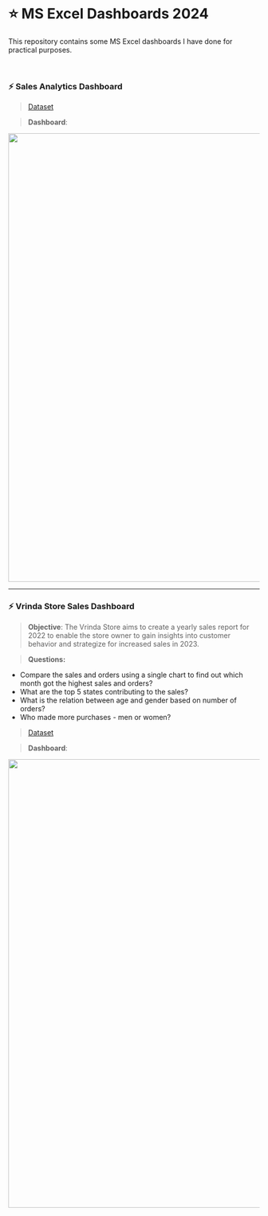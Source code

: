 # :star: MS Excel Dashboards 2024
This repository contains some MS Excel dashboards I have done for practical purposes.

<br>

### :zap: Sales Analytics Dashboard
> [Dataset](https://github.com/Rohit-Rannavre/MS-Excel-Dashboards-2024/blob/main/Dashboards/sales_analytics_dashboard.xlsx)

> **Dashboard**:
<img align="center" src="https://github.com/Rohit-Rannavre/MS-Excel-Dashboards-2024/blob/main/Dashboards/Sales%20Analytics%20Dashboard.png" width="900">

<br>

***

### :zap: Vrinda Store Sales Dashboard
> **Objective**: The Vrinda Store aims to create a yearly sales report for 2022 to enable the store owner to gain insights into customer behavior and strategize for increased sales in 2023.

> **Questions:**
- Compare the sales and orders using a single chart to find out which month got the highest sales and orders?
- What are the top 5 states contributing to the sales?
- What is the relation between age and gender based on number of orders?
- Who made more purchases - men or women?

> [Dataset](https://github.com/Rohit-Rannavre/MS-Excel-Dashboards-2024/blob/main/Dashboards/vrinda_store_dataset.xlsx)

> **Dashboard**:
<img align="center" src="https://github.com/Rohit-Rannavre/MS-Excel-Dashboards-2024/blob/main/Dashboards/Vrinda%20Sales%20Dashboard.png" width="900">

<br>

